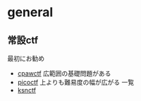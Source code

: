 # general


## 常設ctf
最初にお勧め
- [cpawctf](https://ctf.cpaw.site/)
  広範囲の基礎問題がある
- [picoctf](https://2019game.picoctf.com/)
  上よりも難易度の幅が広がる
一覧
- [ksnctf](https://ksnctf.sweetduet.info/)
